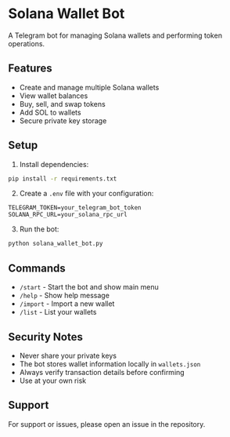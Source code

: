 # Solana Wallet Bot

A Telegram bot for managing Solana wallets and performing token operations.

## Features

- Create and manage multiple Solana wallets
- View wallet balances
- Buy, sell, and swap tokens
- Add SOL to wallets
- Secure private key storage

## Setup

1. Install dependencies:
```bash
pip install -r requirements.txt
```

2. Create a `.env` file with your configuration:
```
TELEGRAM_TOKEN=your_telegram_bot_token
SOLANA_RPC_URL=your_solana_rpc_url
```

3. Run the bot:
```bash
python solana_wallet_bot.py
```

## Commands

- `/start` - Start the bot and show main menu
- `/help` - Show help message
- `/import` - Import a new wallet
- `/list` - List your wallets

## Security Notes

- Never share your private keys
- The bot stores wallet information locally in `wallets.json`
- Always verify transaction details before confirming
- Use at your own risk

## Support

For support or issues, please open an issue in the repository. 